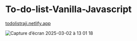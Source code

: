 # To-do-list-Vanilla-Javascript

[todolistraji.netlify.app](https://todolistraji.netlify.app)

![Capture d’écran 2025-03-02 à 13 01 18](https://github.com/user-attachments/assets/6f57482a-e0e2-4be2-8afa-e7bc2aca573e)
